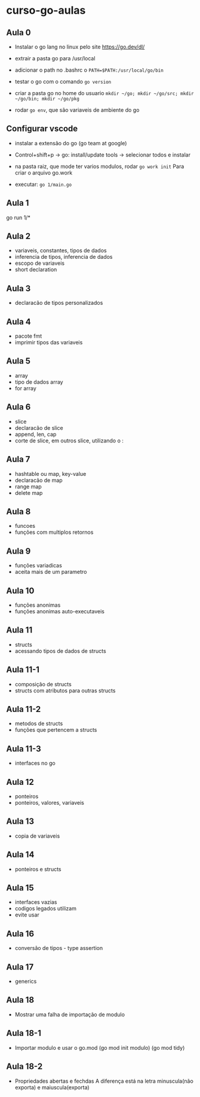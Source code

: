 # curso-go-aulas


## Aula 0

* Instalar o go lang no linux pelo site
https://go.dev/dl/

* extrair a pasta go para /usr/local

* adicionar o path no .bashrc o `PATH=$PATH:/usr/local/go/bin`

* testar o go com o comando `go version`

* criar a pasta go no home do usuario `mkdir ~/go; mkdir ~/go/src; mkdir ~/go/bin; mkdir ~/go/pkg`

* rodar `go env`, que são variaveis de ambiente do go

## Configurar vscode
* instalar a extensão do go (go team at google)

* Control+shift+p -> go: install/update tools -> selecionar todos e instalar

* na pasta raiz, que mode ter varios modulos, rodar `go work init` Para criar o arquivo go.work

* executar: `go 1/main.go`

## Aula 1

go run 1/*

## Aula 2

* variaveis, constantes, tipos de dados
* inferencia de tipos, inferencia de dados
* escopo de variaveis
* short declaration

## Aula 3
* declaracão de tipos personalizados

## Aula 4
* pacote fmt
* imprimir tipos das variaveis

## Aula 5
* array
* tipo de dados array
* for array

## Aula 6
* slice
* declaracão de slice
* append, len, cap
* corte de slice, em outros slice, utilizando o :

## Aula 7
* hashtable ou map, key-value
* declaracão de map
* range map
* delete map

## Aula 8
* funcoes
* funções com multiplos retornos

## Aula 9
* funções variadicas 
* aceita mais de um parametro

## Aula 10
* funções anonimas
* funções anonimas auto-executaveis

## Aula 11
* structs
* acessando tipos de dados de structs

## Aula 11-1
* composição de structs
* structs com atributos para outras structs

## Aula 11-2
* metodos de structs
* funções que pertencem a structs

## Aula 11-3
* interfaces no go

## Aula 12
* ponteiros
* ponteiros, valores, variaveis

## Aula 13
* copia de variaveis

## Aula 14
* ponteiros e structs

## Aula 15
* interfaces vazias
* codigos legados utilizam
* evite usar

## Aula 16
* conversão de tipos - type assertion

## Aula 17
* generics

## Aula 18
* Mostrar uma falha de importação de modulo

## Aula 18-1
* Importar modulo e usar o go.mod
    (go mod init modulo)
    (go mod tidy)

## Aula 18-2
* Propriedades abertas e fechdas
    A diferença está na letra minuscula(não exporta) e maiuscula(exporta)
